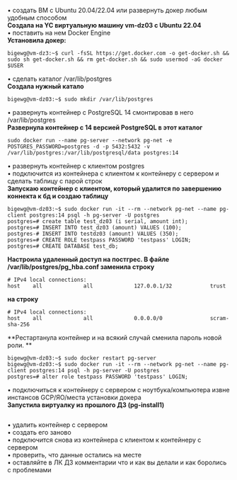• создать ВМ с Ubuntu 20.04/22.04 или развернуть докер любым удобным способом  
**Создала на YC виртуальную машину vm-dz03 с Ubuntu 22.04**  
• поставить на нем Docker Engine  
**Установила докер:**  
```
bigewg@vm-dz3:~$ curl -fsSL https://get.docker.com -o get-docker.sh && sudo sh get-docker.sh && rm get-docker.sh && sudo usermod -aG docker $USER  
```
• сделать каталог /var/lib/postgres  
**Создала нужный катало**  
```
bigewg@vm-dz03:~$ sudo mkdir /var/lib/postgres  
```
• развернуть контейнер с PostgreSQL 14 смонтировав в него /var/lib/postgres  
**Развернула контейнер с 14 версией PostgreSQL в этот каталог**  
```
sudo docker run --name pg-server --network pg-net -e POSTGRES_PASSWORD=postgres -d -p 5432:5432 -v /var/lib/postgres:/var/lib/postgresql/data postgres:14
```
• развернуть контейнер с клиентом postgres  
• подключится из контейнера с клиентом к контейнеру с сервером и сделать таблицу с парой строк  
**Запускаю контейнер с клиентом, который удалится по завершению коннекта к бд и создаю таблицу**  
```
bigewg@vm-dz03:~$ sudo docker run -it --rm --network pg-net --name pg-client postgres:14 psql -h pg-server -U postgres  
postgres=# create table test_dz03 (i serial, amount int);
postgres=# INSERT INTO test_dz03 (amount) VALUES (100);
postgres-# INSERT INTO testdz03 (amount) VALUES (350);
postgres=# CREATE ROLE testpass PASSWORD 'testpass' LOGIN;
postgres=# CREATE DATABASE test_db;
```

**Настроила удаленный доступ на постгрес. В файле /var/lib/postgres/pg_hba.conf заменила строку**  
```
# IPv4 local connections:
host    all             all             127.0.0.1/32            trust
```
**на строку**  
```
# IPv4 local connections:
host    all             all             0.0.0.0/0               scram-sha-256 
```
**Рестартанула контейнер и на всякий случай сменила пароль новой роли. **
```
bigewg@vm-dz03:~$ sudo docker restart pg-server
bigewg@vm-dz03:~$ sudo docker run -it --rm --network pg-net --name pg-client postgres:14 psql -h pg-server -U postgres
postgres=# alter role testpass PASSWORD 'testpass' LOGIN; 
```

• подключиться к контейнеру с сервером с ноутбука/компьютера извне инстансов GCP/ЯО/места установки докера  
**Запустила виртуалку из прошлого ДЗ (pg-install1)**  
```

```
• удалить контейнер с сервером  
• создать его заново  
• подключится снова из контейнера с клиентом к контейнеру с сервером  
• проверить, что данные остались на месте  
• оставляйте в ЛК ДЗ комментарии что и как вы делали и как боролись с проблемами  
